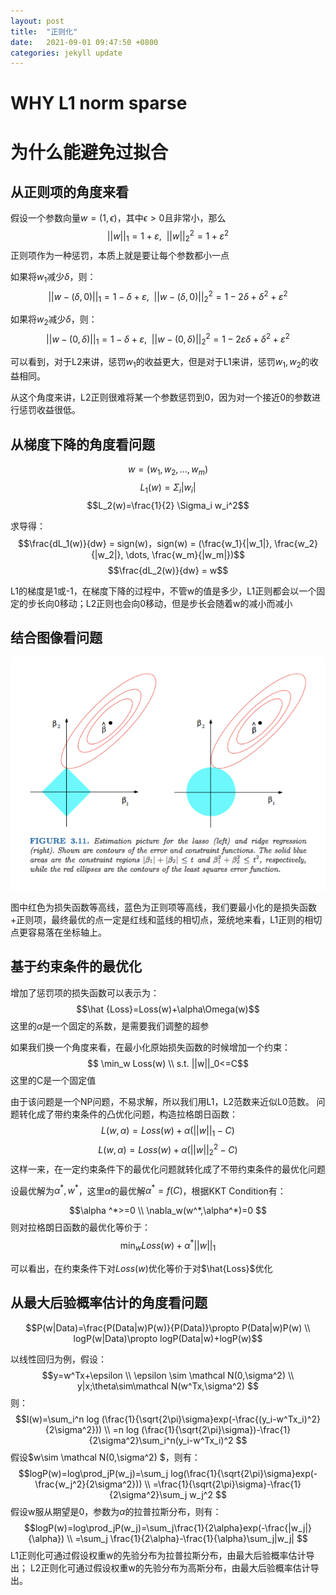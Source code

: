 ```yaml
---
layout: post
title:  "正则化"
date:   2021-09-01 09:47:50 +0800
categories: jekyll update
---
```

<script type="text/javascript" src="https://cdn.mathjax.org/mathjax/latest/MathJax.js?config=default"></script>

# WHY L1 norm sparse
# 为什么能避免过拟合

## 从正则项的角度来看
假设一个参数向量$w=(1,\epsilon)$，其中$\epsilon>0$且非常小，那么
$$||w||_1 = 1+\varepsilon,\ \ ||w||_2^2 = 1+\varepsilon^2$$
正则项作为一种惩罚，本质上就是要让每个参数都小一点

如果将$w_1$减少$\delta$，则：
$$||w-(\delta,0)||_1 = 1-\delta+\varepsilon,\ \ ||w-(\delta,0)||_2^2 = 1-2\delta+\delta^2+\varepsilon^2$$

如果将$w_2$减少$\delta$，则：
$$||w-(0,\delta)||_1 = 1-\delta+\varepsilon,\ \ ||w-(0,\delta)||_2^2 = 1-2\varepsilon\delta+\delta^2+\varepsilon^2$$

可以看到，对于L2来讲，惩罚$w_1$的收益更大，但是对于L1来讲，惩罚$w_1,w_2$的收益相同。

从这个角度来讲，L2正则很难将某一个参数惩罚到0，因为对一个接近0的参数进行惩罚收益很低。
## 从梯度下降的角度看问题

$$w=(w_1, w_2, \dots, w_m)$$
$$L_1(w)=\Sigma_i |w_i|$$
$$L_2(w)=\frac{1}{2} \Sigma_i w_i^2$$

求导得：
$$\frac{dL_1(w)}{dw} = sign(w)，sign(w) = (\frac{w_1}{|w_1|}, \frac{w_2}{|w_2|}, \dots, \frac{w_m}{|w_m|})$$
$$\frac{dL_2(w)}{dw} = w$$

L1的梯度是1或-1，在梯度下降的过程中，不管w的值是多少，L1正则都会以一个固定的步长向0移动；L2正则也会向0移动，但是步长会随着w的减小而减小
## 结合图像看问题
![pic](/pics/l1l2.png)



图中红色为损失函数等高线，蓝色为正则项等高线，我们要最小化的是损失函数+正则项，最终最优的点一定是红线和蓝线的相切点，笼统地来看，L1正则的相切点更容易落在坐标轴上。

## 基于约束条件的最优化
增加了惩罚项的损失函数可以表示为：
$$\hat {Loss}=Loss(w)+\alpha\Omega(w)$$
这里的$\alpha$是一个固定的系数，是需要我们调整的超参


如果我们换一个角度来看，在最小化原始损失函数的时候增加一个约束：
$$ \min_w Loss(w) \\ s.t. ||w||_0<=C$$
这里的C是一个固定值


由于该问题是一个NP问题，不易求解，所以我们用L1，L2范数来近似L0范数。
问题转化成了带约束条件的凸优化问题，构造拉格朗日函数：
$$L(w,\alpha)=Loss(w)+\alpha(||w||_1-C)$$
$$L(w,\alpha)=Loss(w)+\alpha(||w||_2^2-C)$$
这样一来，在一定约束条件下的最优化问题就转化成了不带约束条件的最优化问题

设最优解为$\alpha^*,w^*$，这里$\alpha$的最优解$\alpha^\ast=f(C)$，根据KKT Condition有：

$$\alpha ^*>=0
\\
\nabla_w(w^*,\alpha^*)=0
$$
则对拉格朗日函数的最优化等价于：
$$ \min_w Loss(w) +\alpha ^*||w||_1$$

可以看出，在约束条件下对$Loss(w)$优化等价于对$\hat{Loss}$优化

## 从最大后验概率估计的角度看问题
$$P(w|Data)=\frac{P(Data|w)P(w)}{P(Data)}\propto P(Data|w)P(w)
\\
logP(w|Data)\propto logP(Data|w)+logP(w)$$

以线性回归为例，假设：
$$y=w^Tx+\epsilon
\\
\epsilon \sim \mathcal N(0,\sigma^2)
\\
y|x;\theta\sim\mathcal N(w^Tx,\sigma^2)
$$
则：
$$l(w)=\sum_i^n log (\frac{1}{\sqrt{2\pi}\sigma}exp(-\frac{(y_i-w^Tx_i)^2}{2\sigma^2}))
\\
=n log (\frac{1}{\sqrt{2\pi}\sigma})-\frac{1}{2\sigma^2}\sum_i^n(y_i-w^Tx_i)^2
$$
假设$w\sim \mathcal N(0,\sigma^2) $，则有：
$$logP(w)=log\prod_jP(w_j)=\sum_j log(\frac{1}{\sqrt{2\pi}\sigma}exp(-\frac{w_j^2}{2\sigma^2}))
\\
=\frac{1}{\sqrt{2\pi}\sigma}-\frac{1}{2\sigma^2}\sum_j w_j^2
$$
假设w服从期望是0，参数为$\alpha$的拉普拉斯分布，则有：
$$logP(w)=log\prod_jP(w_j)=\sum_j\frac{1}{2\alpha}exp(-\frac{|w_j|}{\alpha})
\\
=\sum_j \frac{1}{2\alpha}-\frac{1}{\alpha}\sum_j|w_j|
$$
L1正则化可通过假设权重w的先验分布为拉普拉斯分布，由最大后验概率估计导出；
L2正则化可通过假设权重w的先验分布为高斯分布，由最大后验概率估计导出。


